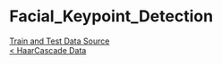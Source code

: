 # Facial_Keypoint_Detection

<a href="https://github.com/udacity/P1_Facial_Keypoints/tree/master/data"> Train and Test Data Source</a> <br>
<a href="https://github.com/udacity/P1_Facial_Keypoints/tree/master/detector_architectures">< HaarCascade Data</a>
 
